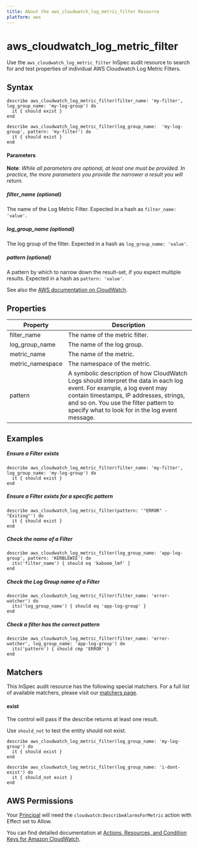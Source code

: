 ```yaml
---
title: About the aws_cloudwatch_log_metric_filter Resource
platform: aws
---
```


# aws\_cloudwatch\_log\_metric\_filter

Use the `aws_cloudwatch_log_metric_filter` InSpec audit resource to search for and test properties of individual AWS Cloudwatch Log Metric Filters.

## Syntax

    describe aws_cloudwatch_log_metric_filter(filter_name: 'my-filter', log_group_name: 'my-log-group') do
      it { should exist }
    end

    describe aws_cloudwatch_log_metric_filter(log_group_name:  'my-log-group', pattern: 'my-filter') do
      it { should exist }
    end

#### Parameters

**Note**: _While all parameters are optional, at least one must be provided. In practice, the more parameters you provide the narrower a result you will return._

##### filter_name _(optional)_
The name of the Log Metric Filter. Expected in a hash as `filter_name: 'value'`.

##### log_group_name _(optional)_
The log group of the filter. Expected in a hash as `log_group_name: 'value'`.

##### pattern _(optional)_
A pattern by which to narrow down the result-set, if you expect multiple results. Expected in a hash as `pattern: 'value'`.

See also the [AWS documentation on CloudWatch](https://docs.aws.amazon.com/IAM/latest/UserGuide/list_amazoncloudwatch.html).


## Properties

|Property         | Description|
| ---             | --- |
|filter_name      | The name of the metric filter. |
|log_group_name   | The name of the log group. |
|metric_name      | The name of the metric. |
|metric_namespace | The namespace of the metric. |
|pattern          | A symbolic description of how CloudWatch Logs should interpret the data in each log event. For example, a log event may contain timestamps, IP addresses, strings, and so on. You use the filter pattern to specify what to look for in the log event message.  |

## Examples

##### Ensure a Filter exists
    describe aws_cloudwatch_log_metric_filter(filter_name: 'my-filter', log_group_name: 'my-log-group') do
      it { should exist }
    end

##### Ensure a Filter exists for a specific pattern
    describe aws_cloudwatch_log_metric_filter(pattern: '"ERROR" - "Exiting"') do
      it { should exist }
    end

##### Check the name of a Filter
    describe aws_cloudwatch_log_metric_filter(log_group_name: 'app-log-group', pattern: 'KERBLEWIE') do
      its('filter_name') { should eq 'kaboom_lmf' }
    end


##### Check the Log Group name of a Filter
    describe aws_cloudwatch_log_metric_filter(filter_name: 'error-watcher') do
      its('log_group_name') { should eq 'app-log-group' }
    end

##### Check a filter has the correct pattern
    describe aws_cloudwatch_log_metric_filter(filter_name: 'error-watcher', log_group_name: 'app-log-group') do
      its('pattern') { should cmp 'ERROR' }
    end

## Matchers

This InSpec audit resource has the following special matchers. For a full list of available matchers, please visit our [matchers page](https://www.inspec.io/docs/reference/matchers/).

#### exist

The control will pass if the describe returns at least one result.

Use `should_not` to test the entity should not exist.

    describe aws_cloudwatch_log_metric_filter(log_group_name: 'my-log-group') do
      it { should exist }
    end
    
    describe aws_cloudwatch_log_metric_filter(log_group_name: 'i-dont-exist') do
      it { should_not exist }
    end

## AWS Permissions

Your [Principal](https://docs.aws.amazon.com/IAM/latest/UserGuide/intro-structure.html#intro-structure-principal) will need the `cloudwatch:DescribeAlarmsForMetric` action with Effect set to Allow.

You can find detailed documentation at [Actions, Resources, and Condition Keys for Amazon CloudWatch](https://docs.aws.amazon.com/IAM/latest/UserGuide/list_amazoncloudwatch.html).

